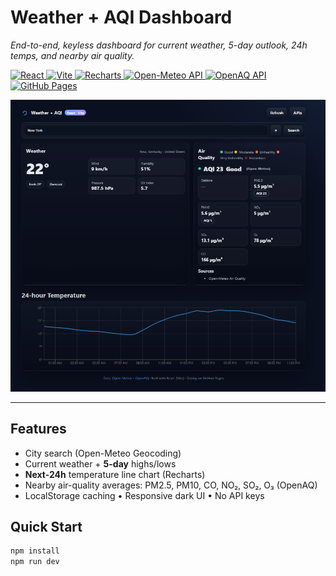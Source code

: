 # Weather + AQI Dashboard

_End-to-end, keyless dashboard for current weather, 5-day outlook, 24h temps, and nearby air quality._

<!-- Tech badges -->
<p>
  <a href="https://react.dev/">
    <img alt="React" src="https://img.shields.io/badge/React-20232A?style=for-the-badge&logo=react&logoColor=61DAFB">
  </a>
  <a href="https://vitejs.dev/">
    <img alt="Vite" src="https://img.shields.io/badge/Vite-646CFF?style=for-the-badge&logo=vite&logoColor=fff">
  </a>
  <a href="https://recharts.org/">
    <img alt="Recharts" src="https://img.shields.io/badge/Recharts-1E293B?style=for-the-badge&labelColor=0B1220&color=38BDF8">
  </a>
  <a href="https://open-meteo.com/">
    <img alt="Open-Meteo API" src="https://img.shields.io/badge/Open--Meteo-API-0EA5E9?style=for-the-badge">
  </a>
  <a href="https://openaq.org/">
    <img alt="OpenAQ API" src="https://img.shields.io/badge/OpenAQ-API-10B981?style=for-the-badge">
  </a>
  <a href="https://pages.github.com/">
    <img alt="GitHub Pages" src="https://img.shields.io/badge/GitHub%20Pages-181717?style=for-the-badge&logo=github&logoColor=fff">
  </a>
</p>

<!-- Screenshot -->
<p align="center">
  <img src="docs/dashboard.png" alt="Weather + AQI Dashboard UI Screenshot" width="900">
</p>

---

## Features
- City search (Open-Meteo Geocoding)
- Current weather + **5-day** highs/lows
- **Next-24h** temperature line chart (Recharts)
- Nearby air-quality averages: PM2.5, PM10, CO, NO₂, SO₂, O₃ (OpenAQ)
- LocalStorage caching • Responsive dark UI • No API keys

## Quick Start
```bash
npm install
npm run dev
```

